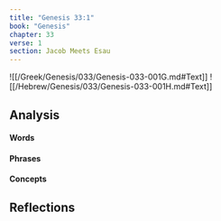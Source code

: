 ```yaml
---
title: "Genesis 33:1"
book: "Genesis"
chapter: 33
verse: 1
section: Jacob Meets Esau
---
```

![[/Greek/Genesis/033/Genesis-033-001G.md#Text]]
![[/Hebrew/Genesis/033/Genesis-033-001H.md#Text]]

## Analysis

#### Words

#### Phrases

#### Concepts

## Reflections
